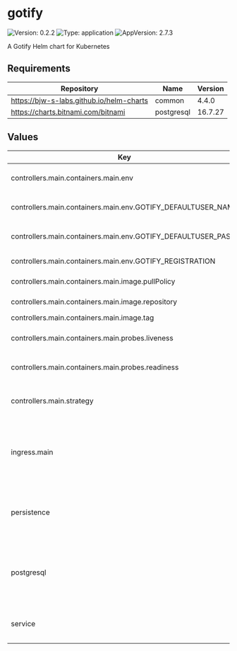 # gotify

![Version: 0.2.2](https://img.shields.io/badge/Version-0.2.2-informational?style=flat-square) ![Type: application](https://img.shields.io/badge/Type-application-informational?style=flat-square) ![AppVersion: 2.7.3](https://img.shields.io/badge/AppVersion-2.7.3-informational?style=flat-square)

A Gotify Helm chart for Kubernetes

## Requirements

| Repository | Name | Version |
|------------|------|---------|
| https://bjw-s-labs.github.io/helm-charts | common | 4.4.0 |
| https://charts.bitnami.com/bitnami | postgresql | 16.7.27 |

## Values

| Key | Type | Default | Description |
|-----|------|---------|-------------|
| controllers.main.containers.main.env | object | See [values.yaml](./values.yaml) | environment variables. [[ref]](https://gotify.net/docs/config#environment-variables) |
| controllers.main.containers.main.env.GOTIFY_DEFAULTUSER_NAME | string | `"admin"` | Default admin username |
| controllers.main.containers.main.env.GOTIFY_DEFAULTUSER_PASS | string | `"admin"` | Default admin password |
| controllers.main.containers.main.env.GOTIFY_REGISTRATION | string | `"false"` | Allow registration |
| controllers.main.containers.main.image.pullPolicy | string | `"IfNotPresent"` | image pull policy |
| controllers.main.containers.main.image.repository | string | `"ghcr.io/gotify/server"` | image repository |
| controllers.main.containers.main.image.tag | string | `"2.7.3"` | image tag |
| controllers.main.containers.main.probes.liveness | object | `{"path":"/health","type":"HTTP"}` | Configures liveness probe |
| controllers.main.containers.main.probes.readiness | object | `{"path":"/health","type":"HTTP"}` | Configures readiness probe |
| controllers.main.strategy | string | `"RollingUpdate"` | Set the controller upgrade strategy |
| ingress.main | object | See [values.yaml](./values.yaml) | Enable and configure ingress settings for the chart under this key. |
| persistence | object | See [values.yaml](./values.yaml) | Configure persistence settings for the chart under this key. |
| postgresql | object | See [values.yaml](./values.yaml) | Enable and configure postgresql database subchart under this key.    [[ref]](https://github.com/bitnami/charts/tree/main/bitnami/postgresql) |
| service | object | See [values.yaml](./values.yaml) | Configures service settings for the chart. |

